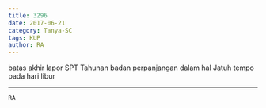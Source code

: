 ```yaml
---
title: 3296
date: 2017-06-21
category: Tanya-SC
tags: KUP
author: RA
---
```


batas akhir lapor SPT Tahunan badan perpanjangan dalam hal Jatuh tempo pada hari libur

---



`RA`
